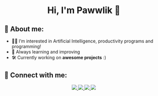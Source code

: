 <h1 align="center">Hi, I'm Pawwlik 👋</h1>

## 📌 About me:
- 👨‍💻 I’m interested in Artificial Intelligence, productivity programs and programming!
- 🚀 Always learning and improving
- 🛠️ Currently working on **awesome projects** :)

## 🔗 Connect with me:
<p align="center">
  <a href="https://linkedin.com/" target="_blank">
    <img src="https://img.shields.io/badge/LinkedIn-000?style=for-the-badge&logo=linkedin&logoColor=white" />
  </a>
  <a href="https://instagram.com/" target="_blank">
    <img src="https://img.shields.io/badge/Instagram-000?style=for-the-badge&logo=instagram&logoColor=white" />
  </a>
  <a href="https://facebook.com/" target="_blank">
    <img src="https://img.shields.io/badge/Facebook-000?style=for-the-badge&logo=facebook&logoColor=white" />
  </a>
  <a href="mailto:your.email@example.com" target="_blank">
    <img src="https://img.shields.io/badge/Email-000?style=for-the-badge&logo=gmail&logoColor=white" />
  </a>
</p>
